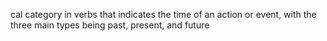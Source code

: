 cal category in verbs that indicates the time of an action or event, with the three main types being past, present, and future